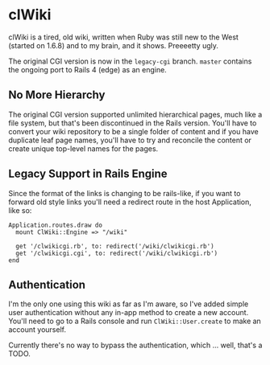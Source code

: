 # clWiki

clWiki is a tired, old wiki, written when Ruby was still new to the West
(started on 1.6.8) and to my brain, and it shows. Preeeetty ugly.

The original CGI version is now in the `legacy-cgi` branch. `master`
contains the ongoing port to Rails 4 (edge) as an engine.

## No More Hierarchy

The original CGI version supported unlimited hierarchical pages, much
like a file system, but that's been discontinued in the Rails version.
You'll have to convert your wiki repository to be a single folder of
content and if you have duplicate leaf page names, you'll have to try
and reconcile the content or create unique top-level names for the
pages.

## Legacy Support in Rails Engine

Since the format of the links is changing to be rails-like, if you want
to forward old style links you'll need a redirect route in the host
Application, like so:

```
Application.routes.draw do
  mount ClWiki::Engine => "/wiki"

  get '/clwikicgi.rb', to: redirect('/wiki/clwikicgi.rb')
  get '/clwikicgi.cgi', to: redirect('/wiki/clwikicgi.rb')
end
```      

## Authentication

I'm the only one using this wiki as far as I'm aware, so I've added simple user
authentication without any in-app method to create a new account. You'll need to
go to a Rails console and run `ClWiki::User.create` to make an account yourself.

Currently there's no way to bypass the authentication, which ... well, that's a
TODO.
  
